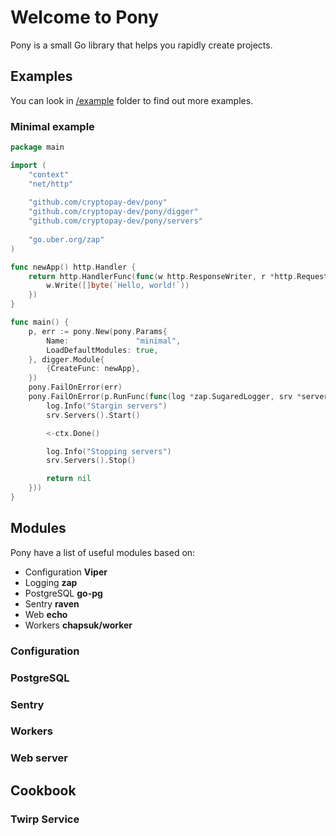 # Welcome to Pony
Pony is a small Go library that helps you rapidly create projects.

## Examples
You can look in [/example](github.com/cryptopay-dev/pony-readme) folder to find out more examples.

### Minimal example
```go
package main

import (
	"context"
	"net/http"
	
	"github.com/cryptopay-dev/pony"
	"github.com/cryptopay-dev/pony/digger"
	"github.com/cryptopay-dev/pony/servers"
	
	"go.uber.org/zap"
)

func newApp() http.Handler {
	return http.HandlerFunc(func(w http.ResponseWriter, r *http.Request) {
		w.Write([]byte(`Hello, world!`))
	})
}

func main() {
	p, err := pony.New(pony.Params{
		Name:               "minimal",
		LoadDefaultModules: true,
	}, digger.Module{
		{CreateFunc: newApp},
	})
	pony.FailOnError(err)
	pony.FailOnError(p.RunFunc(func(log *zap.SugaredLogger, srv *servers.Container, ctx context.Context) error {
		log.Info("Stargin servers")
		srv.Servers().Start()

		<-ctx.Done()

		log.Info("Stopping servers")
		srv.Servers().Stop()

		return nil
	}))
}
```

## Modules
Pony have a list of useful modules based on:
- Configuration **Viper**
- Logging **zap**
- PostgreSQL **go-pg**
- Sentry **raven**
- Web **echo**
- Workers **chapsuk/worker**

### Configuration
### PostgreSQL
### Sentry
### Workers
### Web server

## Cookbook
### Twirp Service

